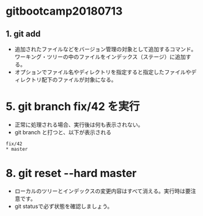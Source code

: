 # gitbootcamp20180713

## 1. git add
- 追加されたファイルなどをバージョン管理の対象として追加するコマンド。  
ワーキング・ツリーの中のファイルをインデックス（ステージ）に追加する。
- オプションでファイル名やディレクトリを指定すると指定したファイルやディレクトリ配下のファイルが対象になる。

# 5. git branch fix/42 を実行
- 正常に処理される場合、実行後は何も表示されない。
- git branch と打つと、以下が表示される

```
fix/42
* master
```

# 8. git reset --hard master
- ローカルのツリーとインデックスの変更内容はすべて消える。実行時は要注意です。
- git statusで必ず状態を確認しましょう。
